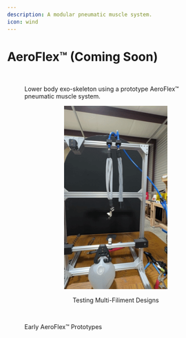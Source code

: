 ```yaml
---
description: A modular pneumatic muscle system.
icon: wind
---
```


# AeroFlex™ (Coming Soon)

<div data-full-width="false"><figure><img src="../.gitbook/assets/Ryzers Glam Shot.JPEG" alt=""><figcaption><p>Lower body exo-skeleton using a prototype AeroFlex™ pneumatic muscle system.</p></figcaption></figure></div>

<div align="center" data-full-width="false"><figure><img src="../.gitbook/assets/Muscle Test.gif" alt=""><figcaption><p>Testing Multi-Filiment Designs</p></figcaption></figure></div>

<figure><img src="../.gitbook/assets/IMG_3342.JPEG" alt=""><figcaption><p>Early AeroFlex™ Prototypes</p></figcaption></figure>

